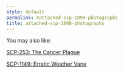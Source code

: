 ```yaml
---
style: default
permalink: Xattached-scp-1898-photographs
title: attached-scp-1898-photographs
---
```

You may also like:

[SCP-253: The Cancer Plague](http://scp-wiki.net/scp-253)

[SCP-1149: Erratic Weather Vane](http://scp-wiki.net/scp-1149)

